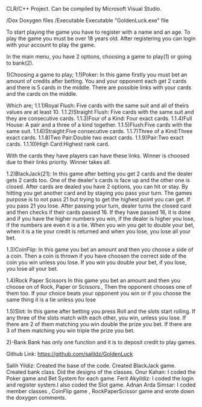 CLR/C++ Project. Can be compiled by Microsoft Visual Studio.

/Dox              Doxygen files
/Executable       Executable "GoldenLuck.exe" file

To start playing the game you have to register with a name and an age.
To play the game you must be over 18 years old.
After registering you can login with your account to play the game.

In the main menu, you have 2 options, choosing a game to play(1) or going to bank(2).

1)Choosing a game to play;
1.1)Poker:
In this game firstly you must bet an amount of credits after betting. 
You and your opponent each get 2 cards and there is 5 cards in the middle. 
There are possible links with your cards and the cards on the middle.

Which are;
1.1.1)Royal Flush: Five cards with the same suit and all of theirs values are at least 10.
1.1.2)Straight Flush: Five cards with the same suit and they are consecutive cards.
1.1.3)Four of a Kind: Four exact cards.
1.1.4)Full House: A pair and a three of a kind together.
1.1.5)Flush:Five cards with the same suit.
1.1.6)Straight:Five consecutive cards.
1.1.7)Three of a Kind:Three exact cards.
1.1.8)Two Pair:Double two exact cards.
1.1.9)Pair:Two exact cards.
1.1.10)High Card:Highest rank card.

With the cards they have players can have these links. Winner is choosed due to their links priority.
Winner takes all.

1.2)BlackJack(21):
In this game after betting you get 2 cards and the dealer gets 2 cards too.
One of the dealer's cards is face up and the other one is closed. 
After cards are dealed you have 2 options, you can hit or stay.
By hitting you get another card and by staying you pass your turn.
The games purpose is to not pass 21 but trying to get the highest point you can get.
If you pass 21 you lose.
After passing your turn, dealer turns the closed card and then checks if their cards passed 16.
If they have passed 16, it is done and if you have the higher numbers you win, if the dealer is higher you lose, if the numbers are even it is a tie.
When you win you get to double your bet, when it is a tie your credit is returned and when you lose, you lose all your bet.

1.3)CoinFlip:
In this game you bet an amount and then you choose a side of a coin. 
Then a coin is thrown if you have choosen the correct side of the coin you win unless you lose.
If you win you double your bet, if you lose, you lose all your bet.

1.4)Rock Paper Scissors
In this game you bet an amount and then you choose on of Rock, Paper or Scissors.,
Then the opponent chooses one of them too.
If your choice beats your opponent you win or if you choose the same thing it is a tie unless you lose

1.5)Slot:
In this game after betting you press Roll and the slots start rolling.
If any three of the slots match with each other, you win, unless you lose.
If there are 2 of them matching you win double the prize you bet.
If there are 3 of them matching you win triple the prize you bet.

2)-Bank
Bank has only one function and it is to deposit credit to play games.

Github Link: https://github.com/salildz/GoldenLuck

Salih Yildiz:
Created the base of the code. Created BlackJack game. Created bank class. Did the designs of the classes.
Onur Kahan:
I coded the Poker game and Bet System for each game.
Ferit Akyildiz:
I coded the login and register system.I also coded the Slot game.
Adnan Arda Simsar:
I coded member classes , CoinFlip game , RockPaperScissor game and wrote down the doxygen comments.
